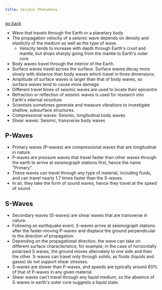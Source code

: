 ```yaml
---
title: Seismic Phenomena
---
```


[go back](11Subjects/11Physics.md)

- Wave that travels through the Earth or a planetary body
- The propagation velocity of a seismic wave depends on density and elasticity of the medium as well as the type of wave. 
	- Velocity tends to increase with depth through Earth's crust and mantle, but drops sharply going from the mantle to Earth's outer core
- Body waves travel through the interior of the Earth.
- Surface waves travel across the surface. Surface waves decay more slowly with distance than body waves which travel in three dimensions.
- Amplitude of surface waves is larger than that of body waves, so surface waves tend to cause more damage.
- Different travel times of seismic waves are used to locate their epicentre
- Refraction or reflection of seismic waves is used for research into Earth's internal structure
- Scientists sometimes generate and measure vibrations to investigate shallow, subsurface structures.
- Compressional waves: Seismic, longitudinal body waves
- Shear waves: Seismic, transverse body waves

## P-Waves 
- Primary waves (P-waves) are compressional waves that are longitudinal in nature. 
- P-waves are pressure waves that travel faster than other waves through the earth to arrive at seismograph stations first, hence the name "Primary". 
- These waves can travel through any type of material, including fluids, and can travel nearly 1.7 times faster than the S-waves. 
- In air, they take the form of sound waves, hence they travel at the speed of sound

## S-Waves
- Secondary waves (S-waves) are shear waves that are transverse in nature. 
- Following an earthquake event, S-waves arrive at seismograph stations after the faster-moving P-waves and displace the ground perpendicular to the direction of propagation.
- Depending on the propagational direction, the wave can take on different surface characteristics; for example, in the case of horizontally polarized S waves, the ground moves alternately to one side and then the other. S-waves can travel only through solids, as fluids (liquids and gases) do not support shear stresses. 
- S-waves are slower than P-waves, and speeds are typically around 60% of that of P-waves in any given material. 
- Shear waves can't travel through any liquid medium, so the absence of S-waves in earth's outer core suggests a liquid state.